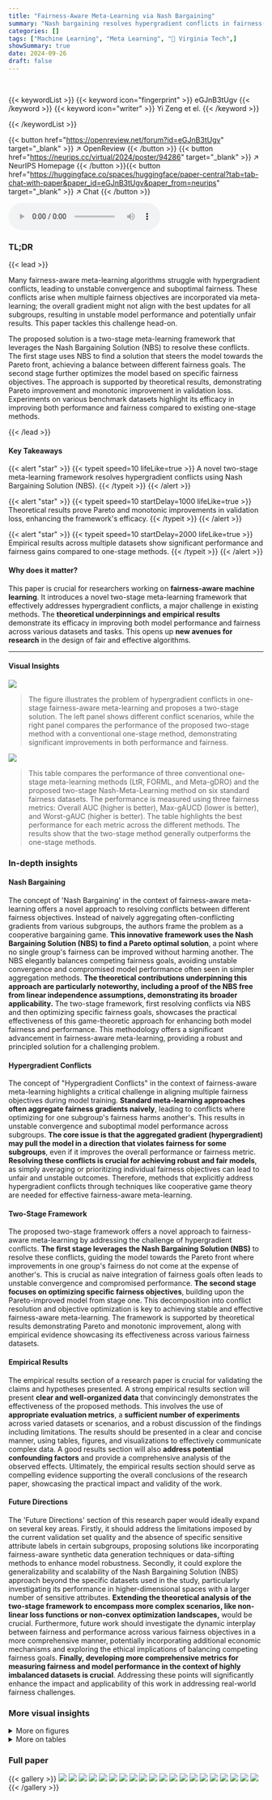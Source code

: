 ```yaml
---
title: "Fairness-Aware Meta-Learning via Nash Bargaining"
summary: "Nash bargaining resolves hypergradient conflicts in fairness-aware meta-learning, boosting model performance and fairness."
categories: []
tags: ["Machine Learning", "Meta Learning", "🏢 Virginia Tech",]
showSummary: true
date: 2024-09-26
draft: false
---
```


<br>

{{< keywordList >}}
{{< keyword icon="fingerprint" >}} eGJnB3tUgv {{< /keyword >}}
{{< keyword icon="writer" >}} Yi Zeng et el. {{< /keyword >}}
 
{{< /keywordList >}}

{{< button href="https://openreview.net/forum?id=eGJnB3tUgv" target="_blank" >}}
↗ OpenReview
{{< /button >}}
{{< button href="https://neurips.cc/virtual/2024/poster/94286" target="_blank" >}}
↗ NeurIPS Homepage
{{< /button >}}{{< button href="https://huggingface.co/spaces/huggingface/paper-central?tab=tab-chat-with-paper&paper_id=eGJnB3tUgv&paper_from=neurips" target="_blank" >}}
↗ Chat
{{< /button >}}



<audio controls>
    <source src="https://ai-paper-reviewer.com/eGJnB3tUgv/podcast.wav" type="audio/wav">
    Your browser does not support the audio element.
</audio>


### TL;DR


{{< lead >}}

Many fairness-aware meta-learning algorithms struggle with hypergradient conflicts, leading to unstable convergence and suboptimal fairness.  These conflicts arise when multiple fairness objectives are incorporated via meta-learning; the overall gradient might not align with the best updates for all subgroups, resulting in unstable model performance and potentially unfair results. This paper tackles this challenge head-on. 



The proposed solution is a two-stage meta-learning framework that leverages the Nash Bargaining Solution (NBS) to resolve these conflicts.  The first stage uses NBS to find a solution that steers the model towards the Pareto front, achieving a balance between different fairness goals. The second stage further optimizes the model based on specific fairness objectives.  The approach is supported by theoretical results, demonstrating Pareto improvement and monotonic improvement in validation loss. Experiments on various benchmark datasets highlight its efficacy in improving both performance and fairness compared to existing one-stage methods.

{{< /lead >}}


#### Key Takeaways

{{< alert "star" >}}
{{< typeit speed=10 lifeLike=true >}} A novel two-stage meta-learning framework resolves hypergradient conflicts using Nash Bargaining Solution (NBS). {{< /typeit >}}
{{< /alert >}}

{{< alert "star" >}}
{{< typeit speed=10 startDelay=1000 lifeLike=true >}} Theoretical results prove Pareto and monotonic improvements in validation loss, enhancing the framework's efficacy. {{< /typeit >}}
{{< /alert >}}

{{< alert "star" >}}
{{< typeit speed=10 startDelay=2000 lifeLike=true >}} Empirical results across multiple datasets show significant performance and fairness gains compared to one-stage methods. {{< /typeit >}}
{{< /alert >}}

#### Why does it matter?
This paper is crucial for researchers working on **fairness-aware machine learning**. It introduces a novel two-stage meta-learning framework that effectively addresses hypergradient conflicts, a major challenge in existing methods.  The **theoretical underpinnings and empirical results** demonstrate its efficacy in improving both model performance and fairness across various datasets and tasks. This opens up **new avenues for research** in the design of fair and effective algorithms.

------
#### Visual Insights



![](https://ai-paper-reviewer.com/eGJnB3tUgv/figures_1_1.jpg)

> The figure illustrates the problem of hypergradient conflicts in one-stage fairness-aware meta-learning and proposes a two-stage solution. The left panel shows different conflict scenarios, while the right panel compares the performance of the proposed two-stage method with a conventional one-stage method, demonstrating significant improvements in both performance and fairness.





![](https://ai-paper-reviewer.com/eGJnB3tUgv/tables_2_1.jpg)

> This table compares the performance of three conventional one-stage meta-learning methods (LtR, FORML, and Meta-gDRO) and the proposed two-stage Nash-Meta-Learning method on six standard fairness datasets.  The performance is measured using three fairness metrics: Overall AUC (higher is better), Max-gAUCD (lower is better), and Worst-gAUC (higher is better).  The table highlights the best performance for each metric across the different methods.  The results show that the two-stage method generally outperforms the one-stage methods.





### In-depth insights


#### Nash Bargaining
The concept of 'Nash Bargaining' in the context of fairness-aware meta-learning offers a novel approach to resolving conflicts between different fairness objectives.  Instead of naively aggregating often-conflicting gradients from various subgroups, the authors frame the problem as a cooperative bargaining game.  **This innovative framework uses the Nash Bargaining Solution (NBS) to find a Pareto optimal solution**, a point where no single group's fairness can be improved without harming another. The NBS elegantly balances competing fairness goals, avoiding unstable convergence and compromised model performance often seen in simpler aggregation methods.  **The theoretical contributions underpinning this approach are particularly noteworthy, including a proof of the NBS free from linear independence assumptions, demonstrating its broader applicability.**  The two-stage framework, first resolving conflicts via NBS and then optimizing specific fairness goals, showcases the practical effectiveness of this game-theoretic approach for enhancing both model fairness and performance.  This methodology offers a significant advancement in fairness-aware meta-learning, providing a robust and principled solution for a challenging problem.

#### Hypergradient Conflicts
The concept of "Hypergradient Conflicts" in the context of fairness-aware meta-learning highlights a critical challenge in aligning multiple fairness objectives during model training.  **Standard meta-learning approaches often aggregate fairness gradients naively**, leading to conflicts where optimizing for one subgroup's fairness harms another's. This results in unstable convergence and suboptimal model performance across subgroups.  **The core issue is that the aggregated gradient (hypergradient) may pull the model in a direction that violates fairness for some subgroups**, even if it improves the overall performance or fairness metric.  **Resolving these conflicts is crucial for achieving robust and fair models**, as simply averaging or prioritizing individual fairness objectives can lead to unfair and unstable outcomes.  Therefore, methods that explicitly address hypergradient conflicts through techniques like cooperative game theory are needed for effective fairness-aware meta-learning. 

#### Two-Stage Framework
The proposed two-stage framework offers a novel approach to fairness-aware meta-learning by addressing the challenge of hypergradient conflicts.  **The first stage leverages the Nash Bargaining Solution (NBS)** to resolve these conflicts, guiding the model towards the Pareto front where improvements in one group's fairness do not come at the expense of another's.  This is crucial as naive integration of fairness goals often leads to unstable convergence and compromised performance. **The second stage focuses on optimizing specific fairness objectives**, building upon the Pareto-improved model from stage one. This decomposition into conflict resolution and objective optimization is key to achieving stable and effective fairness-aware meta-learning.  The framework is supported by theoretical results demonstrating Pareto and monotonic improvement, along with empirical evidence showcasing its effectiveness across various fairness datasets.

#### Empirical Results
The empirical results section of a research paper is crucial for validating the claims and hypotheses presented.  A strong empirical results section will present **clear and well-organized data** that convincingly demonstrates the effectiveness of the proposed methods. This involves the use of **appropriate evaluation metrics**, a **sufficient number of experiments** across varied datasets or scenarios, and a robust discussion of the findings including limitations. The results should be presented in a clear and concise manner, using tables, figures, and visualizations to effectively communicate complex data.  A good results section will also **address potential confounding factors** and provide a comprehensive analysis of the observed effects. Ultimately, the empirical results section should serve as compelling evidence supporting the overall conclusions of the research paper, showcasing the practical impact and validity of the work.

#### Future Directions
The 'Future Directions' section of this research paper would ideally expand on several key areas.  Firstly, it should address the limitations imposed by the current validation set quality and the absence of specific sensitive attribute labels in certain subgroups, proposing solutions like incorporating fairness-aware synthetic data generation techniques or data-sifting methods to enhance model robustness. Secondly, it could explore the generalizability and scalability of the Nash Bargaining Solution (NBS) approach beyond the specific datasets used in the study, particularly investigating its performance in higher-dimensional spaces with a larger number of sensitive attributes.  **Extending the theoretical analysis of the two-stage framework to encompass more complex scenarios, like non-linear loss functions or non-convex optimization landscapes,** would be crucial.  Furthermore, future work should investigate the dynamic interplay between fairness and performance across various fairness objectives in a more comprehensive manner, potentially incorporating additional economic mechanisms and exploring the ethical implications of balancing competing fairness goals.  **Finally, developing more comprehensive metrics for measuring fairness and model performance in the context of highly imbalanced datasets is crucial**. Addressing these points will significantly enhance the impact and applicability of this work in addressing real-world fairness challenges.


### More visual insights

<details>
<summary>More on figures
</summary>


![](https://ai-paper-reviewer.com/eGJnB3tUgv/figures_1_2.jpg)

> This figure illustrates the problem of hypergradient conflicts in one-stage fairness-aware meta-learning and introduces a two-stage solution. The left panel shows scenarios of conflicting and non-conflicting hypergradients, while the right panel compares a conventional one-stage approach with the proposed two-stage approach, highlighting performance and fairness improvements (up to 10% and 67%, respectively).


![](https://ai-paper-reviewer.com/eGJnB3tUgv/figures_5_1.jpg)

> This figure illustrates the problem of hypergradient conflicts in one-stage fairness-aware meta-learning and introduces a two-stage solution. The left panel shows scenarios where hypergradient conflicts lead to instability and suboptimal performance. The right panel compares a conventional one-stage approach with the proposed two-stage approach which resolves the conflicts using Nash Bargaining Solution (NBS), resulting in improved performance and fairness.


![](https://ai-paper-reviewer.com/eGJnB3tUgv/figures_7_1.jpg)

> This figure shows the results of synthetic experiments comparing the performance of continuous bargaining and two-stage bargaining (with bargaining only in the first 100 steps) in resolving hypergradient conflicts and converging to the Pareto front.  It illustrates how the proposed two-stage approach using Nash Bargaining Solution (NBS) effectively guides the model to the Pareto front by initially resolving conflicts, thereby achieving improved fairness and performance compared to the continuous bargaining approach.


![](https://ai-paper-reviewer.com/eGJnB3tUgv/figures_8_1.jpg)

> This figure illustrates the problem of hypergradient conflicts in one-stage fairness-aware meta-learning and introduces a two-stage approach to resolve them. The left panel shows different scenarios of hypergradient conflicts, while the right panel compares the performance of a conventional one-stage method and the proposed two-stage method, highlighting the improvement in both performance and fairness achieved by the latter.


![](https://ai-paper-reviewer.com/eGJnB3tUgv/figures_14_1.jpg)

> This figure compares different gradient aggregation methods' performance in resolving hypergradient conflicts and converging to the Pareto front in a synthetic experiment.  The methods compared are the Nash Bargaining Solution (NBS), Generalized Mean (GM) with p=1 and p=-1, PCGrad, and CAGrad.  The plot shows the trajectory of the optimization process for multiple initial points. Red circles highlight the points that fail to reach the Pareto front after 1000 optimization steps. The figure demonstrates that the NBS effectively steers the optimization toward the Pareto front, while other methods struggle with conflicts and may get stuck in suboptimal regions.


![](https://ai-paper-reviewer.com/eGJnB3tUgv/figures_22_1.jpg)

> This figure illustrates the challenges of using conventional one-stage fairness-aware meta-learning methods.  It shows that these methods can lead to erratic performance and/or convergence at suboptimal, unfair local minima. Panel (a) compares the performance of three different one-stage methods across multiple fairness notions, showing inconsistent results. Panel (b) visualizes the trajectory of the optimization process for these methods, demonstrating that they often fail to reach a point that is both fair and performant. This highlights the need for a more robust approach to fairness-aware meta-learning, such as the two-stage Nash bargaining approach proposed in the paper.


![](https://ai-paper-reviewer.com/eGJnB3tUgv/figures_23_1.jpg)

> This figure shows how Nash bargaining resolves hypergradient conflicts in different one-stage fairness-aware meta-learning methods.  It uses histograms to illustrate the distribution of the minimum, average, and maximum group-wise hypergradient alignment values (before and after Nash bargaining). The results show that Nash bargaining effectively resolves conflicts and improves hypergradient alignment, leading to better fairness and performance.


![](https://ai-paper-reviewer.com/eGJnB3tUgv/figures_23_2.jpg)

> This figure illustrates the effectiveness of Nash bargaining in resolving hypergradient conflicts and guiding the model towards the Pareto front in synthetic experiments.  Panel (a) shows continuous bargaining throughout the entire training process, demonstrating that the bargaining process enhances convergence to the Pareto front. Panel (b) contrasts this with the two-stage approach, where bargaining is used only in the initial stage to resolve conflicts before focusing on fairness goals, showing a similar positive impact on the model's convergence to the Pareto front. In both cases, points far from the fairness goal (x=y) or not on the Pareto front are highlighted to show contrast and improved results from Nash bargaining.


![](https://ai-paper-reviewer.com/eGJnB3tUgv/figures_23_3.jpg)

> This figure illustrates the effectiveness of Nash bargaining in resolving hypergradient conflicts and steering the model towards the Pareto front in a synthetic setting.  Panel (a) shows continuous bargaining throughout the entire training process, while panel (b) demonstrates the two-stage approach where bargaining is only used in the initial steps before the model focuses on fairness goals. The results highlight that the two-stage method using Nash bargaining achieves a better convergence to the Pareto front compared to conventional one-stage methods and improves fairness and performance.


![](https://ai-paper-reviewer.com/eGJnB3tUgv/figures_23_4.jpg)

> This figure shows the results of synthetic experiments comparing the performance of a conventional one-stage fairness-aware meta-learning method with a proposed two-stage method that incorporates Nash bargaining.  The figure highlights how the two-stage method effectively resolves hypergradient conflicts and guides the model toward the Pareto front, leading to better fairness and performance outcomes compared to the one-stage method. Subfigure (a) shows continuous bargaining throughout the entire training process, while subfigure (b) shows bargaining only in the initial 100 steps.  The results demonstrate the efficacy of resolving conflicts before focusing on specific fairness goals.


![](https://ai-paper-reviewer.com/eGJnB3tUgv/figures_23_5.jpg)

> The figure shows the unreliable performance of conventional one-stage fairness-aware meta-learning methods across various fairness notions. Subfigure (a) compares the model performance of three conventional one-stage meta-learning methods (LtR, FORML, and Meta-gDRO) across various fairness notions. Subfigure (b) shows the trajectory of 1000-step optimizations for the three methods, illustrating hypergradient conflicts leading to unstable performance and convergence at suboptimal, unfair local minima.


![](https://ai-paper-reviewer.com/eGJnB3tUgv/figures_23_6.jpg)

> This figure shows the unreliable performance of conventional one-stage fairness-aware meta-learning methods across various fairness notions.  The left panel (a) compares the average model performance of three methods (LtR, FORML, and Meta-gDRO) across various fairness notions.  The results highlight instability and suboptimal performance in terms of both overall performance and fairness. The right panel (b) visualizes the optimization trajectory of these one-stage methods, showing erratic convergence and a tendency to converge to unfair local minima, rather than the desired point of equal validation loss for both groups and optimal performance, illustrated by the Pareto front.


</details>




<details>
<summary>More on tables
</summary>


![](https://ai-paper-reviewer.com/eGJnB3tUgv/tables_8_1.jpg)
> This table presents the performance comparison of the proposed two-stage Nash-Meta-Learning method against three conventional one-stage meta-learning methods (LtR, FORML, and Meta-gDRO) and a baseline method (DRO) across six standard fairness datasets.  The results are averaged over five runs. Each method is evaluated using three fairness metrics: Overall AUC (higher is better), Max-gAUCD (lower is better), and Worst-gAUC (higher is better).  The table highlights the best performing method for each dataset and metric.

![](https://ai-paper-reviewer.com/eGJnB3tUgv/tables_20_1.jpg)
> This table details the data distribution across different groups based on protected attributes and labels for six fairness datasets. It highlights imbalances in some datasets, such as the adult income dataset having only one Amer-Indian sample with a positive label, and the communities and crime dataset having no samples in the 'False' group after balancing the test and validation sets. This information is relevant for understanding the experimental setup and potential challenges in achieving fairness.

![](https://ai-paper-reviewer.com/eGJnB3tUgv/tables_21_1.jpg)
> This table compares the performance of the proposed two-stage Nash-Meta-Learning method against three conventional one-stage meta-learning methods (LtR, FORML, Meta-gDRO) and a baseline method (DRO) across six standard fairness datasets.  The performance is evaluated using three metrics: Overall AUC (higher is better, measuring overall prediction accuracy), Max-gAUCD (lower is better, measuring the maximum difference in AUC across groups), and Worst-gAUC (higher is better, measuring the AUC of the worst-performing group). The best result for each metric in each dataset is shown in bold.

![](https://ai-paper-reviewer.com/eGJnB3tUgv/tables_22_1.jpg)
> This table compares the performance of the proposed two-stage Nash-Meta-Learning method with three conventional one-stage meta-learning methods (LtR, FORML, Meta-gDRO) and a baseline method (DRO) across six standard fairness datasets.  For each dataset and method, the overall AUC (Area Under the Curve), maximum group AUCD (AUC Disparity), and worst-group AUC are reported. The table highlights the improvements achieved by the proposed method in terms of overall performance and fairness.

![](https://ai-paper-reviewer.com/eGJnB3tUgv/tables_23_1.jpg)
> This table shows the performance of three different one-stage fairness-aware meta-learning methods (LtR, FORML, and Meta-gDRO) in terms of hypergradient alignment. It demonstrates that the proportion of batches where the hypergradients are aligned with the fairness objectives varies significantly between the different methods.  The table also shows how frequently the set of feasible update directions (A) was non-empty during the first 15 training epochs.

</details>




### Full paper

{{< gallery >}}
<img src="https://ai-paper-reviewer.com/eGJnB3tUgv/1.png" class="grid-w50 md:grid-w33 xl:grid-w25" />
<img src="https://ai-paper-reviewer.com/eGJnB3tUgv/2.png" class="grid-w50 md:grid-w33 xl:grid-w25" />
<img src="https://ai-paper-reviewer.com/eGJnB3tUgv/3.png" class="grid-w50 md:grid-w33 xl:grid-w25" />
<img src="https://ai-paper-reviewer.com/eGJnB3tUgv/4.png" class="grid-w50 md:grid-w33 xl:grid-w25" />
<img src="https://ai-paper-reviewer.com/eGJnB3tUgv/5.png" class="grid-w50 md:grid-w33 xl:grid-w25" />
<img src="https://ai-paper-reviewer.com/eGJnB3tUgv/6.png" class="grid-w50 md:grid-w33 xl:grid-w25" />
<img src="https://ai-paper-reviewer.com/eGJnB3tUgv/7.png" class="grid-w50 md:grid-w33 xl:grid-w25" />
<img src="https://ai-paper-reviewer.com/eGJnB3tUgv/8.png" class="grid-w50 md:grid-w33 xl:grid-w25" />
<img src="https://ai-paper-reviewer.com/eGJnB3tUgv/9.png" class="grid-w50 md:grid-w33 xl:grid-w25" />
<img src="https://ai-paper-reviewer.com/eGJnB3tUgv/10.png" class="grid-w50 md:grid-w33 xl:grid-w25" />
<img src="https://ai-paper-reviewer.com/eGJnB3tUgv/11.png" class="grid-w50 md:grid-w33 xl:grid-w25" />
<img src="https://ai-paper-reviewer.com/eGJnB3tUgv/12.png" class="grid-w50 md:grid-w33 xl:grid-w25" />
<img src="https://ai-paper-reviewer.com/eGJnB3tUgv/13.png" class="grid-w50 md:grid-w33 xl:grid-w25" />
<img src="https://ai-paper-reviewer.com/eGJnB3tUgv/14.png" class="grid-w50 md:grid-w33 xl:grid-w25" />
<img src="https://ai-paper-reviewer.com/eGJnB3tUgv/15.png" class="grid-w50 md:grid-w33 xl:grid-w25" />
<img src="https://ai-paper-reviewer.com/eGJnB3tUgv/16.png" class="grid-w50 md:grid-w33 xl:grid-w25" />
<img src="https://ai-paper-reviewer.com/eGJnB3tUgv/17.png" class="grid-w50 md:grid-w33 xl:grid-w25" />
<img src="https://ai-paper-reviewer.com/eGJnB3tUgv/18.png" class="grid-w50 md:grid-w33 xl:grid-w25" />
<img src="https://ai-paper-reviewer.com/eGJnB3tUgv/19.png" class="grid-w50 md:grid-w33 xl:grid-w25" />
<img src="https://ai-paper-reviewer.com/eGJnB3tUgv/20.png" class="grid-w50 md:grid-w33 xl:grid-w25" />
{{< /gallery >}}